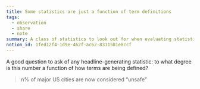 ```yaml
---
title: Some statistics are just a function of term definitions
tags:
  - observation
  - share
  - note
summary: A class of statistics to look out for when evaluating statistical claims
notion_id: 1fed12f4-1d9e-462f-ac62-8311581e8ccf
---
```

A good question to ask of any headline-generating statistic: to what degree is this number a function of how terms are being defined?

> n% of major US cities are now considered “unsafe”

